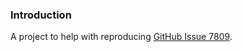 ﻿### Introduction

A project to help with reproducing [GitHub Issue 7809](https://github.com/aspnet/Mvc/issues/7809).

